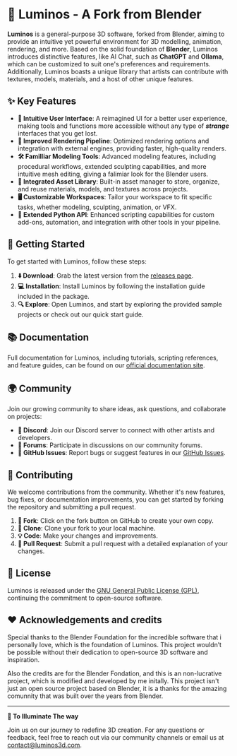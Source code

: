 # 🌟 Luminos - A Fork from Blender

**Luminos** is a general-purpose 3D software, forked from Blender, aiming to provide an intuitive yet powerful environment for 3D modelling, animation, rendering, and more. 
Based on the solid foundation of **Blender**, Luminos introduces distinctive features, like AI Chat, such as **ChatGPT** and **Ollama**, which can be customized to suit one's preferences and requirements. 
Additionally, Luminos boasts a unique library that artists can contribute with textures, models, materials, and a host of other unique features.

## ✨ Key Features

- **🎨 Intuitive User Interface**: A reimagined UI for a better user experience, making tools and functions more accessible without any type of **_strange_** interfaces that you get lost.
- **🚀 Improved Rendering Pipeline**: Optimized rendering options and integration with external engines, providing faster, high-quality renders.
- **🛠️ Familliar Modeling Tools**: Advanced modeling features, including procedural workflows, extended sculpting capabilities, and more intuitive mesh editing, giving a falimiar look for the Blender users.
- **📁 Integrated Asset Library**: Built-in asset manager to store, organize, and reuse materials, models, and textures across projects.
- **🖥️ Customizable Workspaces**: Tailor your workspace to fit specific tasks, whether modeling, sculpting, animation, or VFX.
- **🐍 Extended Python API**: Enhanced scripting capabilities for custom add-ons, automation, and integration with other tools in your pipeline.

## 🚀 Getting Started

To get started with Luminos, follow these steps:

1. **⬇️ Download**: Grab the latest version from the [releases page](#).
2. **💻 Installation**: Install Luminos by following the installation guide included in the package.
3. **🔍 Explore**: Open Luminos, and start by exploring the provided sample projects or check out our quick start guide.

## 📚 Documentation

Full documentation for Luminos, including tutorials, scripting references, and feature guides, can be found on our [official documentation site](#).

## 🌍 Community

Join our growing community to share ideas, ask questions, and collaborate on projects:

- **💬 Discord**: Join our Discord server to connect with other artists and developers.
- **📝 Forums**: Participate in discussions on our community forums.
- **🐛 GitHub Issues**: Report bugs or suggest features in our [GitHub Issues](#).

## 🤝 Contributing

We welcome contributions from the community. Whether it's new features, bug fixes, or documentation improvements, you can get started by forking the repository and submitting a pull request.

1. **🍴 Fork**: Click on the fork button on GitHub to create your own copy.
2. **📂 Clone**: Clone your fork to your local machine.
3. **💡 Code**: Make your changes and improvements.
4. **🔄 Pull Request**: Submit a pull request with a detailed explanation of your changes.

## 📜 License

Luminos is released under the [GNU General Public License (GPL)](https://www.gnu.org/licenses/gpl-3.0.html), continuing the commitment to open-source software.

## ❤️ Acknowledgements and credits

Special thanks to the Blender Foundation for the incredible software that i personally love, which is the foundation of Luminos. This project wouldn’t be possible without their dedication to open-source 3D software and inspiration.

Also the credits are for the Blender Fondation, and this is an non-lucrative project, which is modified and developed by me initally. This project isn't just an open source project based on Blender, it is a thanks for the amazing comunnity that was built over the years from Blender.

---

**🌠 To Illuminate The way**

Join us on our journey to redefine 3D creation. For any questions or feedback, feel free to reach out via our community channels or email us at [contact@luminos3d.com](mailto:contact@luminos3d.com).